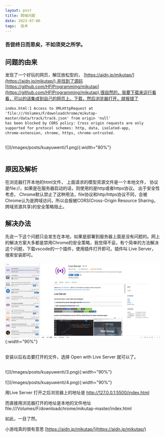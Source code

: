 ```yaml
---
layout: post  
title: 跨域问题
date: 2023-07-06  
tags:  技术
---
```

### 吾尝终日而思矣，不如须臾之所学。

## 问题的由来  
发现了一个好玩的网页，解压放松型的， [https://aidn.jp/mikutap/](https://aidn.jp/mikutap/),并找到了源码 [https://github.com/HFIProgramming/mikutap](https://github.com/HFIProgramming/mikutap),很自然的，我要下载来运行看看，可以的话集成到自己的网页上。下载，然后浏览器打开，就报错了  


```
index.html:1 Access to XMLHttpRequest at 'file:///Volumes/F/downloadchrome/mikutap-master/data/track/track.json' from origin 'null' 
has been blocked by CORS policy: Cross origin requests are only supported for protocol schemes: http, data, isolated-app, 
chrome-extension, chrome, https, chrome-untrusted.
```

<br/>
![](/images/posts/kuayuwenti/1.png){:width="90%"}  

<br/>
<br/> 

## 原因及解析  

在浏览器打开本地的html文件， 上面请求的模型资源文件是一个本地文件， 协议是file://，如果是在服务器启动的话，则使用的是http或者https协议。
出于安全性考虑， Chrome默认禁止了这种用法，file协议和http/https协议不同，会被Chrome认为是跨域访问，所以会报被CORS(Cross-Origin Resource Sharing，跨域资源共享)的安全策略阻止。  

## 解决办法

先说一下这个问题只会发生在本地，如果是部署到服务器上面是没有问题的。网上的解决方案大多都是禁用Chrome的安全策略，我觉得不妥。有个简单的方法解决这个问题，下载vscode的一个插件，使用插件打开即可。插件叫 Live Server，搜索安装即可。  
<br/>
![](/images/posts/kuayuwenti/2.png){:width="90%"}  
<br/> 

安装以后右击要打开的文件，选择 Open with Live Server 就可以了。  

<br/>
![](/images/posts/kuayuwenti/3.png){:width="90%"}  
<br/> 

<br/>
![](/images/posts/kuayuwenti/4.png){:width="90%"}  
<br/> 

用Live Server 打开之后浏览器上的地址是 http://127.0.0.1:5500/index.html  

而直接用浏览器打开的地址是本地的文件地址  file:///Volumes/F/downloadchrome/mikutap-master/index.html  

如此，一目了然。  

小游戏真的很有意思 [https://aidn.jp/mikutap/](https://aidn.jp/mikutap/)  

<br/> 
<br/> 
<br/> 
<br/> 
<br/> 
<br/> 
<br/> 
<br/> 
<br/> 
<br/> 
<br/> 
<br/> 
